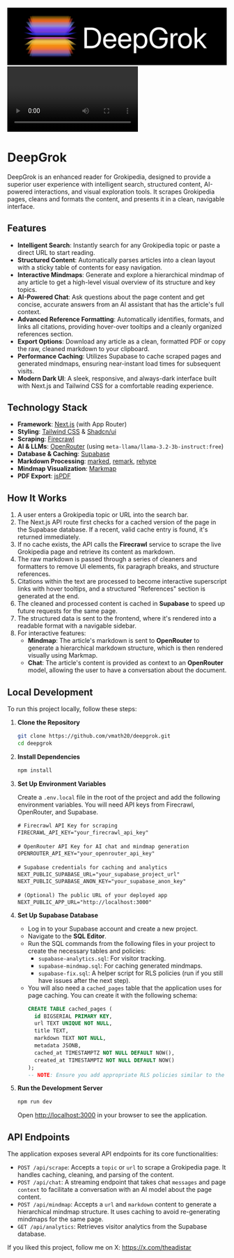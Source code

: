 ![Alt text](public/logo.png)
![Alt text](demo.mp4)

# DeepGrok

DeepGrok is an enhanced reader for Grokipedia, designed to provide a superior user experience with intelligent search, structured content, AI-powered interactions, and visual exploration tools. It scrapes Grokipedia pages, cleans and formats the content, and presents it in a clean, navigable interface.

## Features

- **Intelligent Search**: Instantly search for any Grokipedia topic or paste a direct URL to start reading.
- **Structured Content**: Automatically parses articles into a clean layout with a sticky table of contents for easy navigation.
- **Interactive Mindmaps**: Generate and explore a hierarchical mindmap of any article to get a high-level visual overview of its structure and key topics.
- **AI-Powered Chat**: Ask questions about the page content and get concise, accurate answers from an AI assistant that has the article's full context.
- **Advanced Reference Formatting**: Automatically identifies, formats, and links all citations, providing hover-over tooltips and a cleanly organized references section.
- **Export Options**: Download any article as a clean, formatted PDF or copy the raw, cleaned markdown to your clipboard.
- **Performance Caching**: Utilizes Supabase to cache scraped pages and generated mindmaps, ensuring near-instant load times for subsequent visits.
- **Modern Dark UI**: A sleek, responsive, and always-dark interface built with Next.js and Tailwind CSS for a comfortable reading experience.

## Technology Stack

- **Framework**: [Next.js](https://nextjs.org/) (with App Router)
- **Styling**: [Tailwind CSS](https://tailwindcss.com/) & [Shadcn/ui](https://ui.shadcn.com/)
- **Scraping**: [Firecrawl](https://firecrawl.dev/)
- **AI & LLMs**: [OpenRouter](https://openrouter.ai/) (using `meta-llama/llama-3.2-3b-instruct:free`)
- **Database & Caching**: [Supabase](https://supabase.io/)
- **Markdown Processing**: [marked](https://marked.js.org/), [remark](https://github.com/remarkjs/remark), [rehype](https://github.com/rehypejs/rehype)
- **Mindmap Visualization**: [Markmap](https://markmap.js.org/)
- **PDF Export**: [jsPDF](https://github.com/parallax/jsPDF)

## How It Works

1.  A user enters a Grokipedia topic or URL into the search bar.
2.  The Next.js API route first checks for a cached version of the page in the Supabase database. If a recent, valid cache entry is found, it's returned immediately.
3.  If no cache exists, the API calls the **Firecrawl** service to scrape the live Grokipedia page and retrieve its content as markdown.
4.  The raw markdown is passed through a series of cleaners and formatters to remove UI elements, fix paragraph breaks, and structure references.
5.  Citations within the text are processed to become interactive superscript links with hover tooltips, and a structured "References" section is generated at the end.
6.  The cleaned and processed content is cached in **Supabase** to speed up future requests for the same page.
7.  The structured data is sent to the frontend, where it's rendered into a readable format with a navigable sidebar.
8.  For interactive features:
    -   **Mindmap**: The article's markdown is sent to **OpenRouter** to generate a hierarchical markdown structure, which is then rendered visually using Markmap.
    -   **Chat**: The article's content is provided as context to an **OpenRouter** model, allowing the user to have a conversation about the document.

## Local Development

To run this project locally, follow these steps:

1.  **Clone the Repository**
    ```bash
    git clone https://github.com/vmath20/deepgrok.git
    cd deepgrok
    ```

2.  **Install Dependencies**
    ```bash
    npm install
    ```

3.  **Set Up Environment Variables**

    Create a `.env.local` file in the root of the project and add the following environment variables. You will need API keys from Firecrawl, OpenRouter, and Supabase.

    ```env
    # Firecrawl API Key for scraping
    FIRECRAWL_API_KEY="your_firecrawl_api_key"

    # OpenRouter API Key for AI chat and mindmap generation
    OPENROUTER_API_KEY="your_openrouter_api_key"

    # Supabase credentials for caching and analytics
    NEXT_PUBLIC_SUPABASE_URL="your_supabase_project_url"
    NEXT_PUBLIC_SUPABASE_ANON_KEY="your_supabase_anon_key"

    # (Optional) The public URL of your deployed app
    NEXT_PUBLIC_APP_URL="http://localhost:3000"
    ```

4.  **Set Up Supabase Database**

    -   Log in to your Supabase account and create a new project.
    -   Navigate to the **SQL Editor**.
    -   Run the SQL commands from the following files in your project to create the necessary tables and policies:
        - `supabase-analytics.sql`: For visitor tracking.
        - `supabase-mindmap.sql`: For caching generated mindmaps.
        - `supabase-fix.sql`: A helper script for RLS policies (run if you still have issues after the next step).
    - You will also need a `cached_pages` table that the application uses for page caching. You can create it with the following schema:
        ```sql
        CREATE TABLE cached_pages (
          id BIGSERIAL PRIMARY KEY,
          url TEXT UNIQUE NOT NULL,
          title TEXT,
          markdown TEXT NOT NULL,
          metadata JSONB,
          cached_at TIMESTAMPTZ NOT NULL DEFAULT NOW(),
          created_at TIMESTAMPTZ NOT NULL DEFAULT NOW()
        );
        -- NOTE: Ensure you add appropriate RLS policies similar to the other SQL files.
        ```


5.  **Run the Development Server**
    ```bash
    npm run dev
    ```
    Open [http://localhost:3000](http://localhost:3000) in your browser to see the application.

## API Endpoints

The application exposes several API endpoints for its core functionalities:

-   `POST /api/scrape`: Accepts a `topic` or `url` to scrape a Grokipedia page. It handles caching, cleaning, and parsing of the content.
-   `POST /api/chat`: A streaming endpoint that takes chat `messages` and page `context` to facilitate a conversation with an AI model about the page content.
-   `POST /api/mindmap`: Accepts a `url` and `markdown` content to generate a hierarchical mindmap structure. It uses caching to avoid re-generating mindmaps for the same page.
-   `GET /api/analytics`: Retrieves visitor analytics from the Supabase database.

If you liked this project, follow me on X: https://x.com/theadistar
